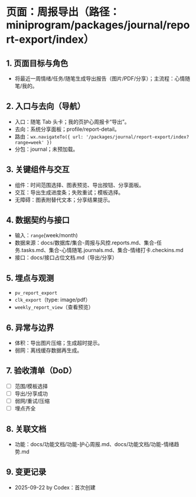 # 页面：周报导出（路径：miniprogram/packages/journal/report-export/index）

## 1. 页面目标与角色
- 将最近一周情绪/任务/随笔生成导出报告（图片/PDF/分享）；主流程：心情随笔/我的。

## 2. 入口与去向（导航）
- 入口：随笔 Tab 头卡；我的页护心周报卡“导出”。
- 去向：系统分享面板；profile/report-detail。
- 路由：`wx.navigateTo({ url: '/packages/journal/report-export/index?range=week' })`
- 分包：journal；未预加载。

## 3. 关键组件与交互
- 组件：时间范围选择、图表预览、导出按钮、分享面板。
- 交互：导出生成进度条；失败重试；模板选择。
- 无障碍：图表附替代文本；分享结果提示。

## 4. 数据契约与接口
- 输入：`range`(week/month)
- 数据来源：docs/数据库/集合-周报与风控.reports.md、集合-任务.tasks.md、集合-心情随笔.journals.md、集合-情绪打卡.checkins.md
- 接口：docs/接口占位文档.md（导出/分享）

## 5. 埋点与观测
- `pv_report_export`
- `clk_export`（type: image/pdf）
- `weekly_report_view`（查看预览）

## 6. 异常与边界
- 体积：导出图片压缩；生成超时提示。
- 弱网：离线缓存数据再生成。

## 7. 验收清单（DoD）
- [ ] 范围/模板选择
- [ ] 导出/分享成功
- [ ] 弱网/重试/压缩
- [ ] 埋点齐全

## 8. 关联文档
- 功能：docs/功能文档/功能-护心周报.md、docs/功能文档/功能-情绪趋势.md

## 9. 变更记录
- 2025-09-22 by Codex：首次创建

